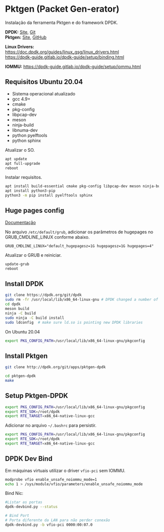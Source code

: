 # Pktgen (Packet Gen-erator)

Instalação da ferramenta Pktgen e do framework DPDK.

**DPDK:** [Site](http://core.dpdk.org/doc/), [Git](http://git.dpdk.org/)  
**Pktgen:** [Site](https://pktgen-dpdk.readthedocs.io/en/latest/index.html), [GitHub](https://github.com/pktgen/Pktgen-DPDK/)

**Linux Drivers:**  
https://doc.dpdk.org/guides/linux_gsg/linux_drivers.html  
https://dpdk-guide.gitlab.io/dpdk-guide/setup/binding.html

**IOMMU:** https://dpdk-guide.gitlab.io/dpdk-guide/setup/iommu.html

## Requisitos Ubuntu 20.04
 - Sistema operacional atualizado
 - gcc 4.9+
 - cmake
 - pkg-config
 - libpcap-dev
 - meson
 - ninja-build
 - libnuma-dev
 - python pyelftools
 - python sphinx

Atualizar o SO.
```bash
apt update
apt full-upgrade
reboot
```
Instalar requisitos.
```bash
apt install build-essential cmake pkg-config libpcap-dev meson ninja-build libnuma-dev
apt install python3-pip
python3 -m pip install pyelftools sphinx
```

## Huge pages config 
[Documentação](https://doc.dpdk.org/guides/linux_gsg/sys_reqs.html#use-of-hugepages-in-the-linux-environment)

No arquivo `/etc/default/grub`, adicionar os parâmetros de hugepages no GRUB_CMDLINE_LINUX conforme abaixo.

```
GRUB_CMDLINE_LINUX="default_hugepagesz=1G hugepagesz=1G hugepages=4"
```
Atualizar o GRUB e reiniciar.
```bash
update-grub
reboot
```


## Install DPDK

```bash
git clone https://dpdk.org/git/dpdk
sudo rm -fr /usr/local/lib/x86_64-linux-gnu # DPDK changed a number of lib names and need to clean up
cd dpdk
meson build
ninja -C build
sudo ninja -C build install
sudo ldconfig  # make sure ld.so is pointing new DPDK libraries
```

On Ubuntu 20.04
```bash
export PKG_CONFIG_PATH=/usr/local/lib/x86_64-linux-gnu/pkgconfig
```

## Install Pktgen

```bash
git clone http://dpdk.org/git/apps/pktgen-dpdk

cd pktgen-dpdk
make
```

## Setup Pktgen-DPDK

```bash
export PKG_CONFIG_PATH=/usr/local/lib/x86_64-linux-gnu/pkgconfig
export RTE_SDK=/root/dpdk
export RTE_TARGET=x86_64-native-linux-gcc
```

Adicionar no arquivo `~/.bashrc` para persistir.
```bash
export PKG_CONFIG_PATH=/usr/local/lib/x86_64-linux-gnu/pkgconfig
export RTE_SDK=/root/dpdk
export RTE_TARGET=x86_64-native-linux-gcc
```

## DPDK Dev Bind

Em máquinas virtuais utilizar o driver `vfio-pci` sem IOMMU.
```bash
modprobe vfio enable_unsafe_noiommu_mode=1
echo 1 > /sys/module/vfio/parameters/enable_unsafe_noiommu_mode
```
Bind Nic:
```bash
#Listar as portas 
dpdk-devbind.py --status

# Bind Port
# Porta diferente da LAN para não perder conexão
dpdk-devbind.py -b vfio-pci 0000:00:07.0
```
